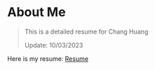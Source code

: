 # About Me
> This is a detailed resume for Chang Huang
>
> Update: 10/03/2023

Here is my resume:
[Resume](Resume/CV.pdf)